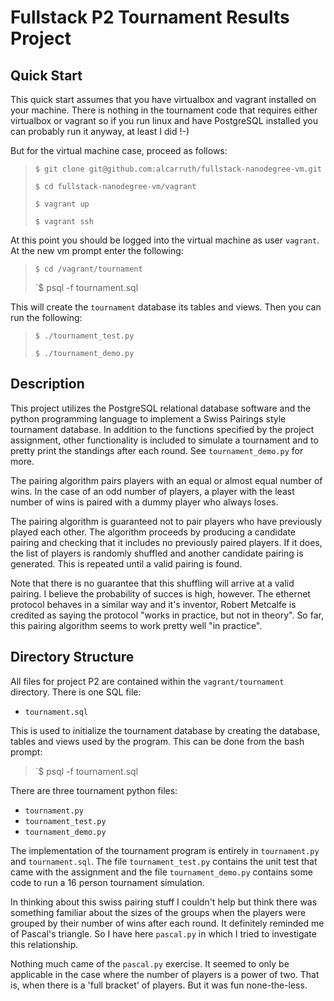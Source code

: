 # Fullstack P2 Tournament Results Project

## Quick Start

This quick start assumes that you have virtualbox and vagrant
installed on your machine.  There is nothing in the tournament code
that requires either virtualbox or vagrant so if you run linux and
have PostgreSQL installed you can probably run it anyway, at least I
did !-)

But for the virtual machine case, proceed as follows:

> `$ git clone git@github.com:alcarruth/fullstack-nanodegree-vm.git`
>
> `$ cd fullstack-nanodegree-vm/vagrant`
>
> `$ vagrant up`
>
> `$ vagrant ssh`

At this point you should be logged into the virtual machine
as user `vagrant`.  At the new vm prompt enter the following:

> `$ cd /vagrant/tournament`
>
> `$ psql -f tournament.sql

This will create the `tournament` database its tables and views.
Then you can run the following:

> `$ ./tournament_test.py`
>
> `$ ./tournament_demo.py`

## Description 

This project utilizes the PostgreSQL relational database software and
the python programming language to implement a Swiss Pairings style
tournament database. In addition to the functions specified by the
project assignment, other functionality is included to simulate a
tournament and to pretty print the standings after each round.  See
`tournament_demo.py` for more.

The pairing algorithm pairs players with an equal or almost equal
number of wins.  In the case of an odd number of players, a player
with the least number of wins is paired with a dummy player who always
loses.

The pairing algorithm is guaranteed not to pair players who have
previously played each other.  The algorithm proceeds by producing a
candidate pairing and checking that it includes no previously paired
players.  If it does, the list of players is randomly shuffled and
another candidate pairing is generated.  This is repeated until a
valid pairing is found.

Note that there is no guarantee that this shuffling will arrive at a
valid pairing.  I believe the probability of succes is high, however.
The ethernet protocol behaves in a similar way and it's inventor,
Robert Metcalfe is credited as saying the protocol "works in practice,
but not in theory".  So far, this pairing algorithm seems to work
pretty well "in practice".

## Directory Structure

All files for project P2 are contained within the `vagrant/tournament`
directory.  There is one SQL file:

 * `tournament.sql`

This is used to initialize the tournament database by creating the database,
tables and views used by the program. This can be done from the bash prompt:

> `$ psql -f tournament.sql

There are three tournament python files:

 * `tournament.py`
 * `tournament_test.py`
 * `tournament_demo.py`

The implementation of the tournament program is entirely in
`tournament.py` and `tournament.sql`.  The file `tournament_test.py`
contains the unit test that came with the assignment and the file
`tournament_demo.py` contains some code to run a 16 person tournament
simulation.

In thinking about this swiss pairing stuff I couldn't help but think
there was something familiar about the sizes of the groups when the 
players were grouped by their number of wins after each round.  It 
definitely reminded me of Pascal's triangle.  So I have here `pascal.py`
in which I tried to investigate this relationship.

Nothing much came of the `pascal.py` exercise.  It seemed to only be
applicable in the case where the number of players is a power of two.
That is, when there is a 'full bracket' of players.  But it was fun
none-the-less.
